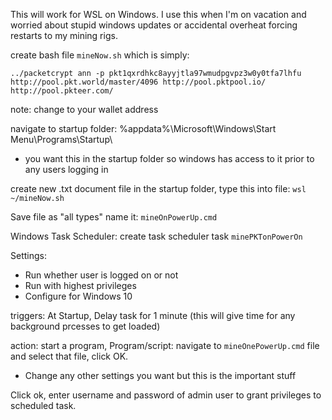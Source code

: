 This will work for WSL on Windows. I use this when I'm on vacation and worried about stupid windows updates or accidental overheat forcing restarts to my mining rigs.

create bash file `mineNow.sh` which is simply:

`../packetcrypt ann -p pkt1qxrdhkc8ayyjtla97wmudpgvpz3w0y0tfa7lhfu http://pool.pkt.world/master/4096 http://pool.pktpool.io/ http://pool.pkteer.com/`

note: change to your wallet address


navigate to startup folder: %appdata%\Microsoft\Windows\Start Menu\Programs\Startup\

 - you want this in the startup folder so windows has access to it prior to any users logging in

create new .txt document file in the startup folder, type this into file: `wsl ~/mineNow.sh`

Save file as "all types" name it: `mineOnPowerUp.cmd`



Windows Task Scheduler:
create task scheduler task `minePKTonPowerOn`

Settings: 

- Run whether user is logged on or not
- Run with highest privileges
- Configure for Windows 10

triggers: At Startup, Delay task for 1 minute (this will give time for any background prcesses to get loaded)

action: start a program, Program/script: navigate to `mineOnePowerUp.cmd` file and select that file, click OK.

- Change any other settings you want but this is the important stuff



Click ok, enter username and password of admin user to grant privileges to scheduled task.
